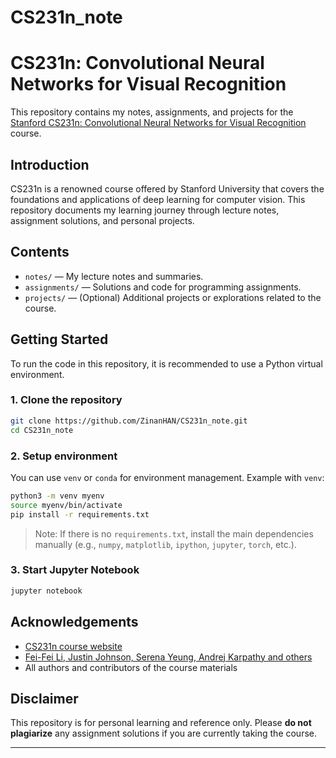 # CS231n_note

# CS231n: Convolutional Neural Networks for Visual Recognition

This repository contains my notes, assignments, and projects for the [Stanford CS231n: Convolutional Neural Networks for Visual Recognition](http://cs231n.stanford.edu/) course.

## Introduction

CS231n is a renowned course offered by Stanford University that covers the foundations and applications of deep learning for computer vision. This repository documents my learning journey through lecture notes, assignment solutions, and personal projects.

## Contents

- `notes/` &mdash; My lecture notes and summaries.
- `assignments/` &mdash; Solutions and code for programming assignments.
- `projects/` &mdash; (Optional) Additional projects or explorations related to the course.

## Getting Started

To run the code in this repository, it is recommended to use a Python virtual environment.

### 1. Clone the repository

```bash
git clone https://github.com/ZinanHAN/CS231n_note.git
cd CS231n_note
```

### 2. Setup environment

You can use `venv` or `conda` for environment management. Example with `venv`:

```bash
python3 -m venv myenv
source myenv/bin/activate
pip install -r requirements.txt
```

> Note: If there is no `requirements.txt`, install the main dependencies manually (e.g., `numpy`, `matplotlib`, `ipython`, `jupyter`, `torch`, etc.).

### 3. Start Jupyter Notebook

```bash
jupyter notebook
```

## Acknowledgements

- [CS231n course website](http://cs231n.stanford.edu/)
- [Fei-Fei Li, Justin Johnson, Serena Yeung, Andrej Karpathy and others](http://cs231n.stanford.edu/instructors.html)
- All authors and contributors of the course materials

## Disclaimer

This repository is for personal learning and reference only. Please **do not plagiarize** any assignment solutions if you are currently taking the course.

---
